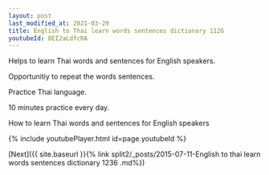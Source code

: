 ```yaml
---
layout: post
last_modified_at: 2021-03-29
title: English to Thai learn words sentences dictionary 1126 
youtubeId: 8EI2aLdfcRA
---
```

 
 
Helps to learn Thai words and sentences for English speakers.

Opportunitiy to repeat the words sentences. 

Practice Thai language. 
 
10 minutes practice every day. 
 
How to learn Thai words and sentences for English speakers 
 
{% include youtubePlayer.html id=page.youtubeId %}
 
 
[Next]({{ site.baseurl }}{% link  split2/_posts/2015-07-11-English to thai learn words sentences dictionary 1236 .md%})
 
